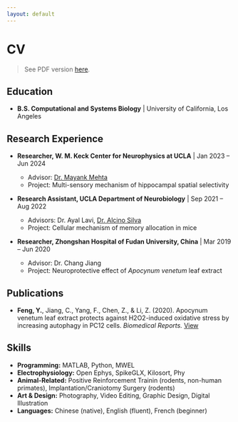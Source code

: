 ```yaml
---
layout: default
---
```

# CV

> See PDF version [here](https://yuelai-feng.github.io/assets/files/cv.pdf).

## Education

- **B.S. Computational and Systems Biology** | University of California, Los Angeles

## Research Experience

- **Researcher, W. M. Keck Center for Neurophysics at UCLA** | Jan 2023 – Jun 2024
  - Advisor: [Dr. Mayank Mehta](https://mayank.pa.ucla.edu/)
  - Project: Multi-sensory mechanism of hippocampal spatial selectivity

- **Research Assistant, UCLA Department of Neurobiology** | Sep 2021 – Aug 2022
  - Advisors: Dr. Ayal Lavi, [Dr. Alcino Silva](https://silvalab.neurobio.ucla.edu/)
  - Project: Cellular mechanism of memory allocation in mice

- **Researcher, Zhongshan Hospital of Fudan University, China** | Mar 2019 – Jun 2020
  - Advisor: Dr. Chang Jiang
  - Project: Neuroprotective effect of *Apocynum venetum* leaf extract

## Publications

- **Feng, Y.**, Jiang, C., Yang, F., Chen, Z., & Li, Z. (2020). Apocynum venetum leaf
extract protects against H2O2-induced oxidative stress by increasing autophagy in
PC12 cells. *Biomedical Reports.* [View](https://www.spandidos-publications.com/10.3892/br.2020.1313)

## Skills

- **Programming:** MATLAB, Python, MWEL
- **Electrophysiology:** Open Ephys, SpikeGLX, Kilosort, Phy
- **Animal-Related:** Positive Reinforcement Trainin (rodents, non-human primates), Implantation/Craniotomy Surgery (rodents)
- **Art & Design:** Photography, Video Editing, Graphic Design, Digital Illustration
- **Languages:** Chinese (native), English (fluent), French (beginner)